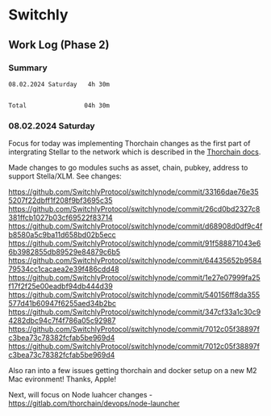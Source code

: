 # Switchly

## Work Log (Phase 2)

### Summary

```
08.02.2024 Saturday   4h 30m


Total                04h 30m 
```

### 08.02.2024 Saturday
Focus for today was implementing Thorchain changes as the first part of intergrating Stellar to the network which is described in the [Thorchain docs](https://gitlab.com/thorchain/thornode/-/blob/develop/docs/newchain.md?ref_type=heads).

Made changes to go modules suchs as asset, chain, pubkey, address to support Stella/XLM. See changes:

https://github.com/SwitchlyProtocol/switchlynode/commit/33166dae76e355207f22dbff1f208f9bf3695c35
https://github.com/SwitchlyProtocol/switchlynode/commit/26cd0bd2327c8381ffcb1027b03cf69522f83714
https://github.com/SwitchlyProtocol/switchlynode/commit/d68908d0df9c4fb8580a5c9ba11d658bd02b5ecc
https://github.com/SwitchlyProtocol/switchlynode/commit/91f588871043e66b3982855db89529e84879c6b5
https://github.com/SwitchlyProtocol/switchlynode/commit/64435652b958479534cc1cacaea2e39f486cdd48
https://github.com/SwitchlyProtocol/switchlynode/commit/1e27e07999fa25f17f2f25e00eadbf94db444d39
https://github.com/SwitchlyProtocol/switchlynode/commit/540156ff8da355577d41b60947f6255aed34b2bc
https://github.com/SwitchlyProtocol/switchlynode/commit/347cf33a1c30c94282dbc94c7f4f786a05c92987
https://github.com/SwitchlyProtocol/switchlynode/commit/7012c05f38897fc3bea73c78382fcfab5be969d4
https://github.com/SwitchlyProtocol/switchlynode/commit/7012c05f38897fc3bea73c78382fcfab5be969d4


Also ran into a few issues getting thorchain and docker setup on a new M2 Mac evironment! Thanks, Apple!


Next, will focus on Node luahcer changes - https://gitlab.com/thorchain/devops/node-launcher
